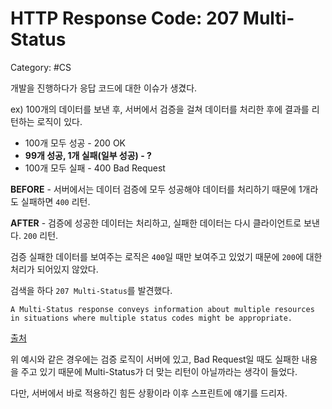 # HTTP Response Code: 207 Multi-Status

Category: #CS

개발을 진행하다가 응답 코드에 대한 이슈가 생겼다.

ex) 100개의 데이터를 보낸 후, 서버에서 검증을 걸쳐 데이터를 처리한 후에 결과를 리턴하는 로직이 있다.

- 100개 모두 성공 - 200 OK
- **99개 성공, 1개 실패(일부 성공) - ?**
- 100개 모두 실패 - 400 Bad Request

**BEFORE** - 서버에서는 데이터 검증에 모두 성공해야 데이터를 처리하기 때문에 1개라도 실패하면 `400` 리턴.

**AFTER** - 검증에 성공한 데이터는 처리하고, 실패한 데이터는 다시 클라이언트로 보낸다. `200` 리턴.

검증 실패한 데이터를 보여주는 로직은 `400`일 때만 보여주고 있었기 때문에 `200`에 대한 처리가 되어있지 않았다.

검색을 하다 `207 Multi-Status`를 발견했다.

```
A Multi-Status response conveys information about multiple resources in situations where multiple status codes might be appropriate.
```

[출처]

위 예시와 같은 경우에는 검증 로직이 서버에 있고, Bad Request일 때도 실패한 내용을 주고 있기 때문에 Multi-Status가 더 맞는 리턴이 아닐까라는 생각이 들었다.

다만, 서버에서 바로 적용하긴 힘든 상황이라 이후 스프린트에 얘기를 드리자.

[출처]: https://httpstatuses.com/207
